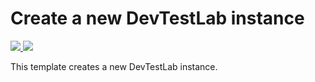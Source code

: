 # Create a new DevTestLab instance

<a href="https://portal.azure.com/#create/Microsoft.Template/uri/https%3A%2F%2Fraw.githubusercontent.com%2Fazure%2Fazure-quickstart-templates%2Fmaster%2F101-dtl-create-lab%2Fazuredeploy.json" target="_blank">
    <img src="http://azuredeploy.net/deploybutton.png"/>
</a>

<a href="http://armviz.io/#/?load=https://raw.githubusercontent.com/gourlaa/azure-quickstart-templates/master/101-dtl-create-lab/azuredeploy.json" target="_blank">
  <img src="http://armviz.io/visualizebutton.png"/>
</a>


This template creates a new DevTestLab instance.
